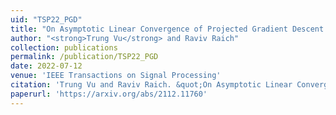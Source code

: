 ```yaml
---
uid: "TSP22_PGD"
title: "On Asymptotic Linear Convergence of Projected Gradient Descent for Constrained Least Squares"
author: "<strong>Trung Vu</strong> and Raviv Raich"
collection: publications
permalink: /publication/TSP22_PGD
date: 2022-07-12
venue: 'IEEE Transactions on Signal Processing'
citation: 'Trung Vu and Raviv Raich. &quot;On Asymptotic Linear Convergence of Projected Gradient Descent for Constrained Least Squares,&quot; Under review (2022).'
paperurl: 'https://arxiv.org/abs/2112.11760'
---
```

